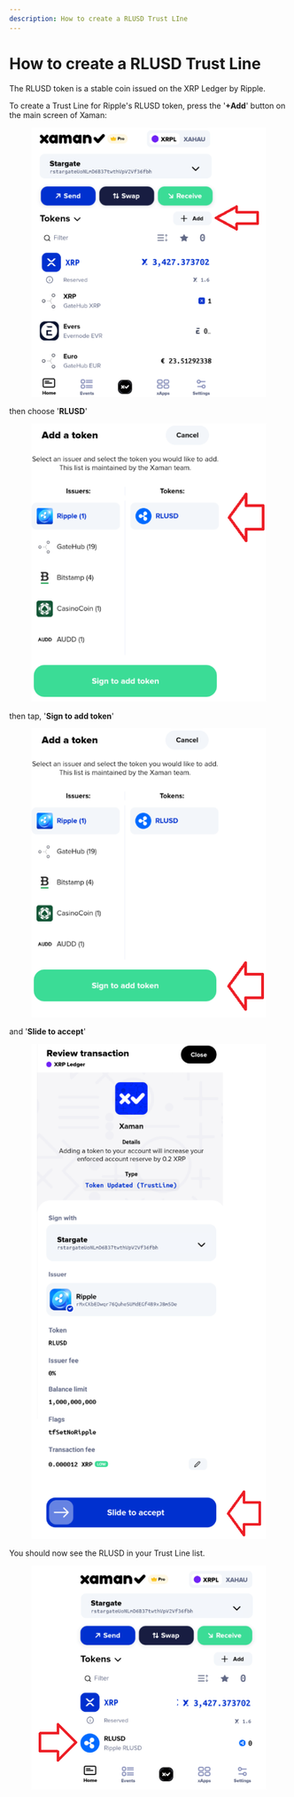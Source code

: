 ```yaml
---
description: How to create a RLUSD Trust LIne
---
```


# How to create a RLUSD Trust Line

The RLUSD token is a stable coin issued on the XRP Ledger by Ripple.

To create a Trust Line for Ripple's RLUSD token, press the '**+Add**' button on the main screen of Xaman:

<figure><img src="../.gitbook/assets/Add button.png" alt=""><figcaption></figcaption></figure>

then choose '**RLUSD**'

<figure><img src="../.gitbook/assets/RLUSD - 2 (1).png" alt=""><figcaption></figcaption></figure>

then tap, '**Sign to add token**'

<figure><img src="../.gitbook/assets/RLUSD - 3.png" alt=""><figcaption></figcaption></figure>

and '**Slide to accept**'



<figure><img src="../.gitbook/assets/RLUSD - 4.png" alt=""><figcaption></figcaption></figure>

You should now see the RLUSD in your Trust Line list.

<figure><img src="../.gitbook/assets/RLUSD TL.png" alt=""><figcaption></figcaption></figure>

